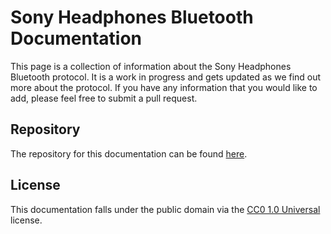 # Sony Headphones Bluetooth Documentation

This page is a collection of information about the Sony Headphones Bluetooth protocol. It is a work in progress and gets updated as we find out more about the protocol. If you have any information that you would like to add, please feel free to submit a pull request.

## Repository

The repository for this documentation can be found [here](https://github.com/ohm-app/sony-headphones-bluetooth-documentation).

## License

This documentation falls under the public domain via the [CC0 1.0 Universal](https://creativecommons.org/publicdomain/zero/1.0/) license.


